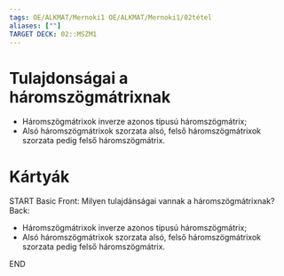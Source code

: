 ```yaml
---
tags: OE/ALKMAT/Mernoki1 OE/ALKMAT/Mernoki1/02tétel 
aliases: [""]
TARGET DECK: 02::MSZM1
---
```


# Tulajdonságai a háromszögmátrixnak
- Háromszögmátrixok inverze azonos típusú háromszögmátrix;
- Alsó háromszögmátrixok szorzata alsó, felső háromszögmátrixok szorzata pedig felső háromszögmátrix.

# Kártyák
START
Basic
Front:
Milyen tulajdánságai vannak a háromszögmátrixnak?
Back:
- Háromszögmátrixok inverze azonos típusú háromszögmátrix;
- Alsó háromszögmátrixok szorzata alsó, felső háromszögmátrixok szorzata pedig felső háromszögmátrix.
<!--ID: 1686640822734-->
END